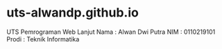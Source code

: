 # uts-alwandp.github.io
UTS Pemrograman Web Lanjut
Nama  : Alwan Dwi Putra
NIM   : 0110219101
Prodi : Teknik Informatika
